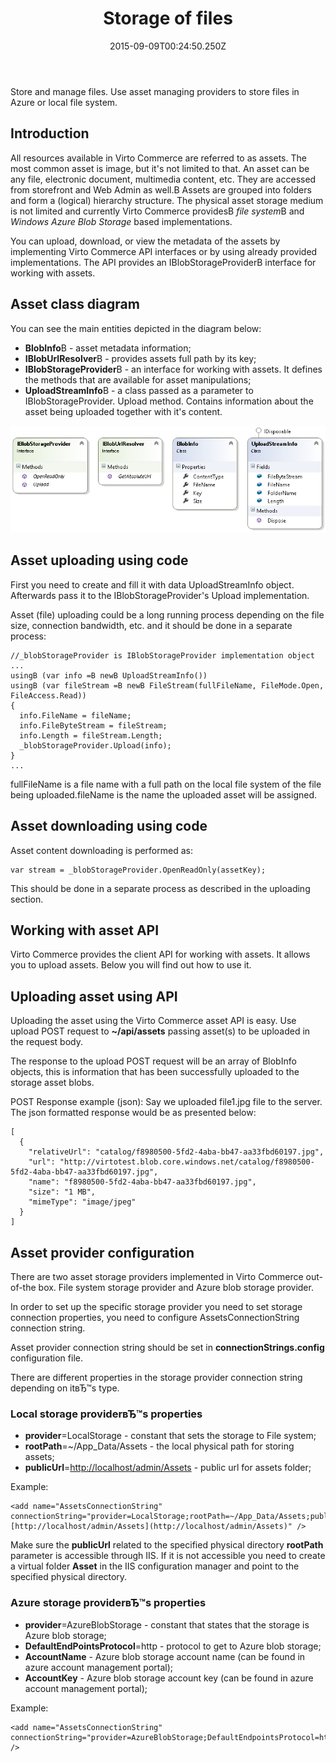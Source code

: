 ﻿---
title: Storage of files
description: The article describes file storage in Virto Commerce
layout: docs
date: 2015-09-09T00:24:50.250Z
priority: 7
---
Store and manage files. Use asset managing providers to store files in Azure or local file system.

## Introduction

All resources available in Virto Commerce are referred to as assets. The most common asset is image, but it's not limited to that. An asset can be any file, electronic document, multimedia content, etc. They are accessed from storefront and Web Admin as well.В Assets are grouped into folders and form a (logical) hierarchy structure. The physical asset storage medium is not limited and currently Virto Commerce providesВ *file system*В and *Windows Azure Blob Storage* based implementations.

You can upload, download, or view the metadata of the assets by implementing Virto Commerce API interfaces or by using already provided implementations. The API provides an IBlobStorageProviderВ interface for working with assets.

## Asset class diagram

You can see the main entities depicted in the diagram below:
* **BlobInfo**В - asset metadata information;
* **IBlobUrlResolver**В - provides assets full path by its key;
* **IBlobStorageProvider**В - an interface for working with assets. It defines the methods that are available for asset manipulations;
* **UploadStreamInfo**В - a class passed as a parameter to IBlobStorageProvider. Upload method. Contains information about the asset being uploaded together with it's content.

![](../../../assets/images/docs/image2015-5-22_16-29-38.png)

## Asset uploading using code

First you need to create and fill it with data UploadStreamInfo object. Afterwards pass it to the IBlobStorageProvider's Upload implementation.

Asset (file) uploading could be a long running process depending on the file size, connection bandwidth, etc. and it should be done in a separate process:

```
//_blobStorageProvider is IBlobStorageProvider implementation object
...
usingВ (var info =В newВ UploadStreamInfo())
usingВ (var fileStream =В newВ FileStream(fullFileName, FileMode.Open, FileAccess.Read))
{
  info.FileName = fileName;
  info.FileByteStream = fileStream;
  info.Length = fileStream.Length;
  _blobStorageProvider.Upload(info);
}
...
```

fullFileName is a file name with a full path on the local file system of the file being uploaded.fileName is the name the uploaded asset will be assigned.

## Asset downloading using code

Asset content downloading is performed as:

```
var stream = _blobStorageProvider.OpenReadOnly(assetKey);
```

This should be done in a separate process as described in the uploading section.

## Working with asset API

Virto Commerce provides the client API for working with assets. It allows you to upload assets. Below you will find out how to use it.

## Uploading asset using API

Uploading the asset using the Virto Commerce asset API is easy. Use upload POST request to **~/api/assets** passing asset(s) to be uploaded in the request body.

The response to the upload POST request will be an array of BlobInfo objects, this is information that has been successfully uploaded to the storage asset blobs.

POST Response example (json):
Say we uploaded file1.jpg file to the server. The json formatted response would be as presented below:

```
[
  {
    "relativeUrl": "catalog/f8980500-5fd2-4aba-bb47-aa33fbd60197.jpg",
    "url": "http://virtotest.blob.core.windows.net/catalog/f8980500-5fd2-4aba-bb47-aa33fbd60197.jpg",
    "name": "f8980500-5fd2-4aba-bb47-aa33fbd60197.jpg",
    "size": "1 MB",
    "mimeType": "image/jpeg"
  }
]
```

## Asset provider configuration

There are two asset storage providers implemented in Virto Commerce out-of-the box. File system storage provider and Azure blob storage provider.

In order to set up the specific storage provider you need to set storage connection properties, you need to configure AssetsConnectionString connection string.

Asset provider connection string should be set in **connectionStrings.config** configuration file.

There are different properties in the storage provider connection string depending on itвЂ™s type.

### Local storage providerвЂ™s properties

* **provider**=LocalStorage - constant that sets the storage to File system;
* **rootPath**=~/App_Data/Assets - the local physical path for storing assets;
* **publicUrl**=[http://localhost/admin/Assets](http://localhost/admin/Assets) - public url for assets folder;

Example:

```
<add name="AssetsConnectionString" connectionString="provider=LocalStorage;rootPath=~/App_Data/Assets;publicUrl=[http://localhost/admin/Assets](http://localhost/admin/Assets)" />
```

Make sure the **publicUrl** related to the specified physical directory **rootPath** parameter is accessible through IIS. If it is not accessible you need to create a virtual folder **Asset** in the IIS configuration manager and point to the specified physical directory.

### Azure storage providerвЂ™s properties

* **provider**=AzureBlobStorage - constant that states that the storage is Azure blob storage;
* **DefaultEndPointsProtocol**=http - protocol to get to Azure blob storage;
* **AccountName** - Azure blob storage account name (can be found in azure account management portal);
* **AccountKey** - Azure blob storage account key (can be found in azure account management portal);

Example:

```
<add name="AssetsConnectionString" connectionString="provider=AzureBlobStorage;DefaultEndpointsProtocol=http;AccountName=azureAccountName;AccountKey=Abc1deF8g0*******************************************==" />
```
